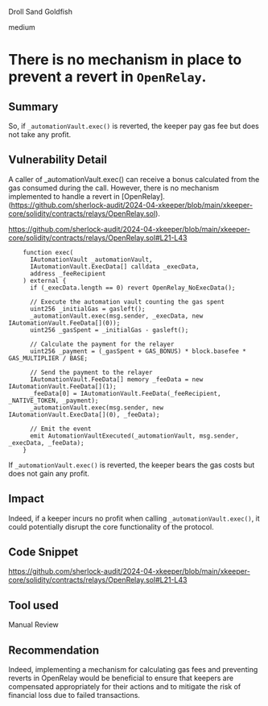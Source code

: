 Droll Sand Goldfish

medium

# There is no mechanism in place to prevent a revert in `OpenRelay`.

## Summary

So, if `_automationVault.exec()` is reverted, the keeper pay gas fee but does not take any profit. 

## Vulnerability Detail

A caller of _automationVault.exec() can receive a bonus calculated from the gas consumed during the call.
However, there is no mechanism implemented to handle a revert in [OpenRelay].(https://github.com/sherlock-audit/2024-04-xkeeper/blob/main/xkeeper-core/solidity/contracts/relays/OpenRelay.sol).

https://github.com/sherlock-audit/2024-04-xkeeper/blob/main/xkeeper-core/solidity/contracts/relays/OpenRelay.sol#L21-L43

```solidity
    function exec(
      IAutomationVault _automationVault,
      IAutomationVault.ExecData[] calldata _execData,
      address _feeRecipient
    ) external {
      if (_execData.length == 0) revert OpenRelay_NoExecData();

      // Execute the automation vault counting the gas spent
      uint256 _initialGas = gasleft();
      _automationVault.exec(msg.sender, _execData, new IAutomationVault.FeeData[](0));
      uint256 _gasSpent = _initialGas - gasleft();

      // Calculate the payment for the relayer
      uint256 _payment = (_gasSpent + GAS_BONUS) * block.basefee * GAS_MULTIPLIER / BASE;

      // Send the payment to the relayer
      IAutomationVault.FeeData[] memory _feeData = new IAutomationVault.FeeData[](1);
      _feeData[0] = IAutomationVault.FeeData(_feeRecipient, _NATIVE_TOKEN, _payment);
      _automationVault.exec(msg.sender, new IAutomationVault.ExecData[](0), _feeData);

      // Emit the event
      emit AutomationVaultExecuted(_automationVault, msg.sender, _execData, _feeData);
    }
```

If `_automationVault.exec()` is reverted, the keeper bears the gas costs but does not gain any profit.

## Impact

Indeed, if a keeper incurs no profit when calling `_automationVault.exec()`, it could potentially disrupt the core functionality of the protocol.

## Code Snippet

https://github.com/sherlock-audit/2024-04-xkeeper/blob/main/xkeeper-core/solidity/contracts/relays/OpenRelay.sol#L21-L43

## Tool used

Manual Review

## Recommendation

Indeed, implementing a mechanism for calculating gas fees and preventing reverts in OpenRelay would be beneficial to ensure that keepers are compensated appropriately for their actions and to mitigate the risk of financial loss due to failed transactions.